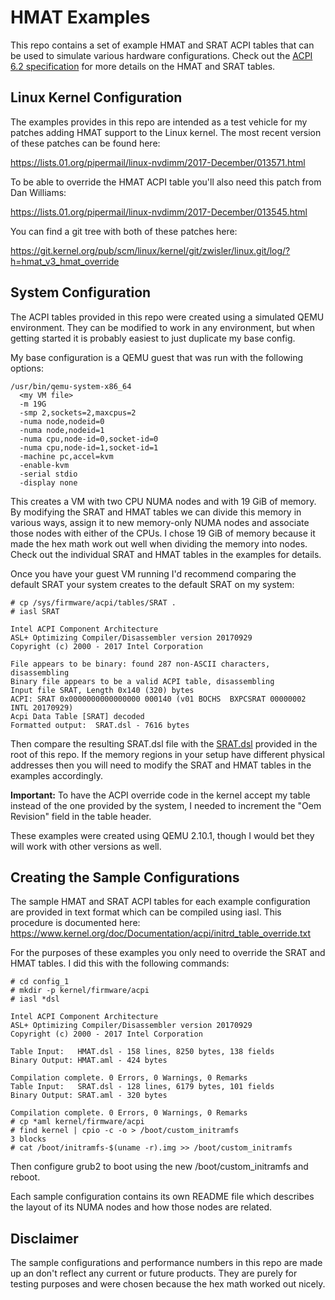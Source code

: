 # HMAT Examples

This repo contains a set of example HMAT and SRAT ACPI tables that can be used to simulate various hardware configurations.  Check out the [ACPI 6.2 specification](http://www.uefi.org/sites/default/files/resources/ACPI_6_2.pdf) for more details on the HMAT and SRAT tables.

## Linux Kernel Configuration

The examples provides in this repo are intended as a test vehicle for my patches adding HMAT support to the Linux kernel.  The most recent version of these patches can be found here:

https://lists.01.org/pipermail/linux-nvdimm/2017-December/013571.html

To be able to override the HMAT ACPI table you'll also need this patch from Dan Williams:

https://lists.01.org/pipermail/linux-nvdimm/2017-December/013545.html

You can find a git tree with both of these patches here:

https://git.kernel.org/pub/scm/linux/kernel/git/zwisler/linux.git/log/?h=hmat_v3_hmat_override

## System Configuration

The ACPI tables provided in this repo were created using a simulated QEMU environment.  They can be modified to work in any environment, but when getting started it is probably easiest to just duplicate my base config.

My base configuration is a QEMU guest that was run with the following options:
```
/usr/bin/qemu-system-x86_64
  <my VM file>
  -m 19G
  -smp 2,sockets=2,maxcpus=2
  -numa node,nodeid=0
  -numa node,nodeid=1
  -numa cpu,node-id=0,socket-id=0
  -numa cpu,node-id=1,socket-id=1
  -machine pc,accel=kvm
  -enable-kvm
  -serial stdio
  -display none
```
This creates a VM with two CPU NUMA nodes and with 19 GiB of memory.  By modifying the SRAT and HMAT tables we can divide this memory in various ways, assign it to new memory-only NUMA nodes and associate those nodes with either of the CPUs.  I chose 19 GiB of memory because it made the hex math work out well when dividing the memory into nodes.  Check out the individual SRAT and HMAT tables in the examples for details.

Once you have your guest VM running I'd recommend comparing the default SRAT your system creates to the default SRAT on my system:
```
# cp /sys/firmware/acpi/tables/SRAT .
# iasl SRAT

Intel ACPI Component Architecture
ASL+ Optimizing Compiler/Disassembler version 20170929
Copyright (c) 2000 - 2017 Intel Corporation

File appears to be binary: found 287 non-ASCII characters, disassembling
Binary file appears to be a valid ACPI table, disassembling
Input file SRAT, Length 0x140 (320) bytes
ACPI: SRAT 0x0000000000000000 000140 (v01 BOCHS  BXPCSRAT 00000002 INTL 20170929)
Acpi Data Table [SRAT] decoded
Formatted output:  SRAT.dsl - 7616 bytes
```
Then compare the resulting SRAT.dsl file with the [SRAT.dsl](/SRAT.dsl) provided in the root of this repo.  If the memory regions in your setup have different physical addresses then you will need to modify the SRAT and HMAT tables in the examples accordingly.

__Important:__ To have the ACPI override code in the kernel accept my table instead of the one provided by the system, I needed to increment the "Oem Revision" field in the table header.

These examples were created using QEMU 2.10.1, though I would bet they will work with other versions as well.

## Creating the Sample Configurations

The sample HMAT and SRAT ACPI tables for each example configuration are provided in text format which can be compiled using iasl.  This procedure is documented here: https://www.kernel.org/doc/Documentation/acpi/initrd_table_override.txt

For the purposes of these examples you only need to override the SRAT and HMAT tables.  I did this with the following commands:

```
# cd config_1
# mkdir -p kernel/firmware/acpi
# iasl *dsl

Intel ACPI Component Architecture
ASL+ Optimizing Compiler/Disassembler version 20170929
Copyright (c) 2000 - 2017 Intel Corporation

Table Input:   HMAT.dsl - 158 lines, 8250 bytes, 138 fields
Binary Output: HMAT.aml - 424 bytes

Compilation complete. 0 Errors, 0 Warnings, 0 Remarks
Table Input:   SRAT.dsl - 128 lines, 6179 bytes, 101 fields
Binary Output: SRAT.aml - 320 bytes

Compilation complete. 0 Errors, 0 Warnings, 0 Remarks
# cp *aml kernel/firmware/acpi
# find kernel | cpio -c -o > /boot/custom_initramfs
3 blocks
# cat /boot/initramfs-$(uname -r).img >> /boot/custom_initramfs
```
Then configure grub2 to boot using the new /boot/custom_initramfs and reboot.

Each sample configuration contains its own README file which describes the layout of its NUMA nodes and how those nodes are related.

## Disclaimer

The sample configurations and performance numbers in this repo are made up an don't reflect any current or future products.  They are purely for testing purposes and were chosen because the hex math worked out nicely.
